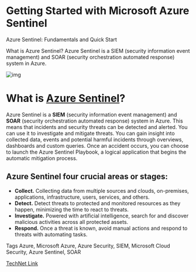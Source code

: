 # Getting Started with Microsoft Azure Sentinel

Azure Sentinel: Fundamentals and Quick Start 

What is Azure Sentinel? Azure Sentinel is a SIEM (security information event management) and SOAR (security orchestration automated response) system in Azure. 



![img](https://1.bp.blogspot.com/-PnB8suj0CFU/XlaiU2i4t7I/AAAAAAABDWg/5zETI42-TtcvUApQ_4fHP3lt_p7xzOiFgCLcBGAsYHQ/s640/Azure%2BSentinel%2BFundamentals%2Band%2BQuick%2BStart.png)



# What is [Azure Sentinel](https://blog.3tallah.com/2020/02/Azure-Sentinel-Fundamentals-and-Quick-Start.html)?

Azure Sentinel is a **SIEM** (security information event management) and **SOAR** (security orchestration automated response) system in Azure. This means that incidents and security threats can be detected and alerted. You can use it to investigate and mitigate threats. You can gain insight into collected data, events and potential harmful incidents through overviews, dashboards and custom queries. Once an accident occurs, you can choose to launch the Azure Sentinel Playbook, a logical application that begins the automatic mitigation process.



## Azure Sentinel four crucial areas or stages:

- **Collect.** Collecting data from multiple sources and clouds, on-premises, applications, infrastructure, users, services, and others.
- **Detect.** Detect threats to protected and monitored resources as they happen, minimizing the time to react to threats.
- **Investigate.** Powered with artificial intelligence, search for and discover malicious activities across all protected assets.
- **Respond.** Once a threat is known, avoid manual actions and respond to threats with automating tasks.

Tags
Azure, Microsoft Azure, Azure Security, SIEM, Microsoft Cloud Security, Azure Sentinel, SOAR

[TechNet Link](https://gallery.technet.microsoft.com/Getting-Started-with-Azure-730bcdf5)
